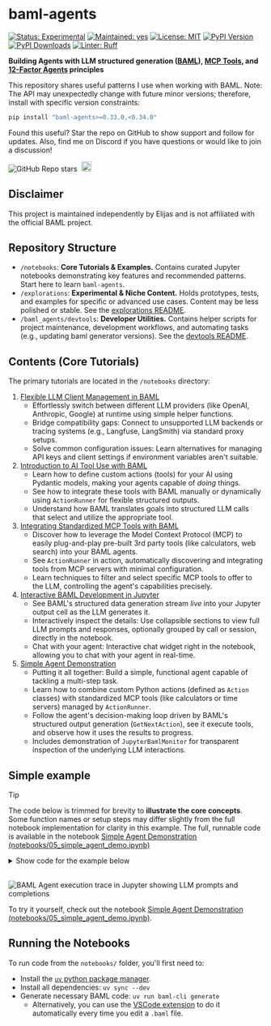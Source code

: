 # baml‑agents

[![Status: Experimental](https://img.shields.io/badge/status-experimental-gold.svg?style=flat)](https://github.com/mkenney/software-guides/blob/master/STABILITY-BADGES.md#experimental)
[![Maintained: yes](https://img.shields.io/badge/yes-43cd0f.svg?style=flat&label=maintained)](https://github.com/Elijas/baml-agents/issues)
[![License: MIT](https://img.shields.io/badge/License-MIT-43cd0f.svg?style=flat&label=license)](LICENSE)
[![PyPI Version](https://img.shields.io/badge/v0.33.0-version?color=43cd0f&style=flat&label=pypi)](https://pypi.org/project/baml-agents)
[![PyPI Downloads](https://img.shields.io/pypi/dm/baml-agents?color=43cd0f&style=flat&label=downloads)](https://pypistats.org/packages/baml-agents)
[![Linter: Ruff](https://img.shields.io/endpoint?url=https://raw.githubusercontent.com/astral-sh/ruff/main/assets/badge/v2.json)](https://github.com/astral-sh/ruff)

**Building Agents with LLM structured generation ([BAML](https://www.boundaryml.com/)), [MCP Tools](https://modelcontextprotocol.io/docs/concepts/tools), and [12-Factor Agents](https://github.com/humanlayer/12-factor-agents) principles**

This repository shares useful patterns I use when working with BAML. Note: The API may unexpectedly change with future minor versions; therefore, install with specific version constraints:

```bash
pip install "baml-agents>=0.33.0,<0.34.0"
```

Found this useful? Star the repo on GitHub to show support and follow for updates. Also, find me on Discord if you have questions or would like to join a discussion!

![GitHub Repo stars](https://img.shields.io/github/stars/elijas/baml-agents?style=flat&color=f0f0f0&labelColor=white&logo=github&logoColor=black)
&nbsp;<a href="https://discord.gg/hCppPqm6"><img alt="Discord server invite" src="https://img.shields.io/discord/1119368998161752075?logo=discord&logoColor=white&style=flat&color=f0f0f0&labelColor=7289da" height="20"></a>

## Disclaimer

This project is maintained independently by Elijas and is not affiliated with the official BAML project.

## Repository Structure

*   `/notebooks`: **Core Tutorials & Examples.** Contains curated Jupyter notebooks demonstrating key features and recommended patterns. Start here to learn `baml-agents`.
*   `/explorations`: **Experimental & Niche Content.** Holds prototypes, tests, and examples for specific or advanced use cases. Content may be less polished or stable. See the [explorations README](./explorations/README.md).
*   `/baml_agents/devtools`: **Developer Utilities.** Contains helper scripts for project maintenance, development workflows, and automating tasks (e.g., updating baml generator versions). See the [devtools README](./baml_agents/devtools/README.md).

## Contents (Core Tutorials)

The primary tutorials are located in the `/notebooks` directory:

1.  [Flexible LLM Client Management in BAML](notebooks/01_baml_llm_client_config.ipynb)
    - Effortlessly switch between different LLM providers (like OpenAI, Anthropic, Google) at runtime using simple helper functions.
    - Bridge compatibility gaps: Connect to unsupported LLM backends or tracing systems (e.g., Langfuse, LangSmith) via standard proxy setups.
    - Solve common configuration issues: Learn alternatives for managing API keys and client settings if environment variables aren't suitable.
2.  [Introduction to AI Tool Use with BAML](notebooks/02_baml_custom_tools.ipynb)
    - Learn how to define custom actions (tools) for your AI using Pydantic models, making your agents capable of _doing_ things.
    - See how to integrate these tools with BAML manually or dynamically using `ActionRunner` for flexible structured outputs.
    - Understand how BAML translates goals into structured LLM calls that select and utilize the appropriate tool.
3.  [Integrating Standardized MCP Tools with BAML](notebooks/03_baml_with_mcp_tools.ipynb)
    - Discover how to leverage the Model Context Protocol (MCP) to easily plug-and-play pre-built 3rd party tools (like calculators, web search) into your BAML agents.
    - See `ActionRunner` in action, automatically discovering and integrating tools from MCP servers with minimal configuration.
    - Learn techniques to filter and select specific MCP tools to offer to the LLM, controlling the agent's capabilities precisely.
4.  [Interactive BAML Development in Jupyter](notebooks/04_interactive_baml_jupyter.ipynb)
    - See BAML's structured data generation stream _live_ into your Jupyter output cell as the LLM generates it.
    - Interactively inspect the details: Use collapsible sections to view full LLM prompts and responses, optionally grouped by call or session, directly in the notebook.
    - Chat with your agent: Interactive chat widget right in the notebook, allowing you to chat with your agent in real-time.
5.  [Simple Agent Demonstration](notebooks/05_simple_agent_demo.ipynb)
    - Putting it all together: Build a simple, functional agent capable of tackling a multi-step task.
    - Learn how to combine custom Python actions (defined as `Action` classes) with standardized MCP tools (like calculators or time servers) managed by `ActionRunner`.
    - Follow the agent's decision-making loop driven by BAML's structured output generation (`GetNextAction`), see it execute tools, and observe how it uses the results to progress.
    - Includes demonstration of `JupyterBamlMonitor` for transparent inspection of the underlying LLM interactions.

## Simple example

> [!TIP]
> The code below is trimmed for brevity to **illustrate the core concepts**. Some function names or setup steps may differ slightly from the full notebook implementation for clarity in this example. The full, runnable code is available in the notebook <a href="notebooks/05_simple_agent_demo.ipynb">Simple Agent Demonstration (notebooks/05_simple_agent_demo.ipynb)</a>

<details>
  <summary>Show code for the example below</summary>

```python
def get_weather_info(city: str):
    return f"The weather in {city} is 63 degrees fahrenheit with cloudy conditions."

def stop_execution(final_answer: str):
    return f"Final answer: {final_answer}"

r = ActionRunner() # Doing an action means using a tool

# Adding a tool to allow the agent to do math
r.add_from_mcp_server(server="uvx mcp-server-calculator")

# Adding a tool to get the current time
r.add_from_mcp_server(server="uvx mcp-timeserver")  # Note: you can also add URLs

# Adding a tool to get the current weather
r.add_action(get_weather_info)

# Adding a tool to let the agent stop execution
r.add_action(stop_execution)

async def execute_task(llm, task: str) -> str:
    interactions = []
    while True:
        action = await llm.GetNextAction(task, interactions)
        if result := is_result_available(action):
            return result

        result = r.run(action)
        interactions.append(new_interaction(action, result))

llm = LLMClient("gpt-4.1-nano")
task = r.execute_task(llm, "State the current date along with avg temp between LA, NY, and Chicago in Fahrenheit.")
```

</details>

<br>

![BAML Agent execution trace in Jupyter showing LLM prompts and completions](https://github.com/user-attachments/assets/ea55c3e7-147d-41aa-99ce-40e4783f7818)

To try it yourself, check out the notebook [Simple Agent Demonstration (notebooks/05_simple_agent_demo.ipynb)](notebooks/05_simple_agent_demo.ipynb).

## Running the Notebooks

To run code from the `notebooks/` folder, you'll first need to:

- Install the [`uv` python package manager](https://docs.astral.sh/uv/).
- Install all dependencies: `uv sync --dev`
- Generate necessary BAML code: `uv run baml-cli generate`
  - Alternatively, you can use the [VSCode extension](https://marketplace.visualstudio.com/items?itemName=Boundary.baml-extension) to do it automatically every time you edit a `.baml` file.
